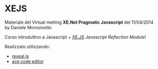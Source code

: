 XEJS
====

Materiale del Virtual metting **XE.Net Pragmatic Javascript** del 11/04/2014 by Daniele Morosinotto

Corso introduttivo a Javascript + [XE.JS](js/samples/xe.js) *Javascript Reflection Module*!

Realizzato utilizzando:
- [reveal.js](http://lab.hakim.se/reveal-js)
- [ace code editor](http://ace.c9.io/)